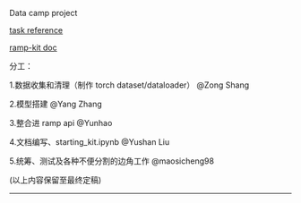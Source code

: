 Data camp project

[task reference](https://github.com/ramp-kits/solar_wind.git)

[ramp-kit doc](https://paris-saclay-cds.github.io/ramp-docs/ramp-workflow/stable/workflow.html)

分工：

1.数据收集和清理（制作 torch dataset/dataloader）
@Zong Shang

2.模型搭建
@Yang Zhang

3.整合进 ramp api
@Yunhao

4.文档编写、starting_kit.ipynb
@Yushan Liu

5.统筹、测试及各种不便分割的边角工作
@maosicheng98

(以上内容保留至最终定稿)

---
